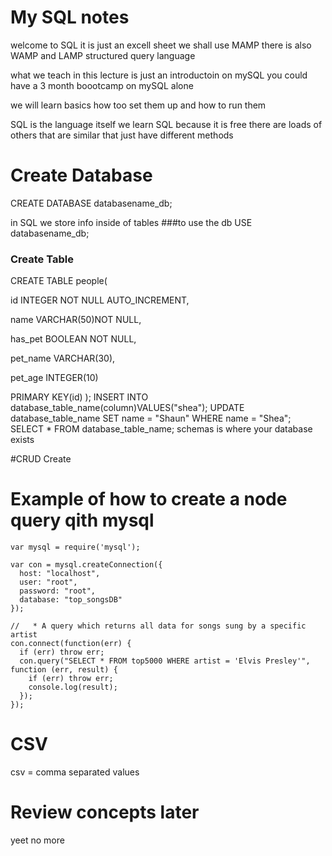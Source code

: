 # My SQL notes
welcome to SQL it is just an excell sheet 
we shall use MAMP
there is also WAMP and LAMP
structured query language

what we teach in this lecture is just an introductoin on mySQL you could have a 3 month boootcamp on mySQL alone

we will learn basics how too set them up and how to run them 

SQL is the language itself
we learn SQL because it is free there are loads of others that are similar that just have different methods



# Create Database
CREATE DATABASE databasename_db;

in SQL we store info inside of tables
###to use the db
USE databasename_db;
### Create Table
CREATE TABLE people(

id INTEGER NOT NULL AUTO_INCREMENT,

name VARCHAR(50)NOT NULL,

has_pet BOOLEAN NOT NULL,

pet_name VARCHAR(30),

pet_age INTEGER(10)

PRIMARY KEY(id)
);
INSERT INTO database_table_name(column)VALUES("shea");
UPDATE database_table_name SET name = "Shaun" WHERE name = "Shea";
SELECT * FROM database_table_name;
schemas is where your database exists

#CRUD
Create

# Example of how to create a node query qith mysql
```
var mysql = require('mysql');

var con = mysql.createConnection({
  host: "localhost",
  user: "root",
  password: "root",
  database: "top_songsDB"
});

//   * A query which returns all data for songs sung by a specific artist
con.connect(function(err) {
  if (err) throw err;
  con.query("SELECT * FROM top5000 WHERE artist = 'Elvis Presley'", function (err, result) {
    if (err) throw err;
    console.log(result);
  });
});
```

# CSV
csv = comma separated values

# Review concepts later

yeet no more 